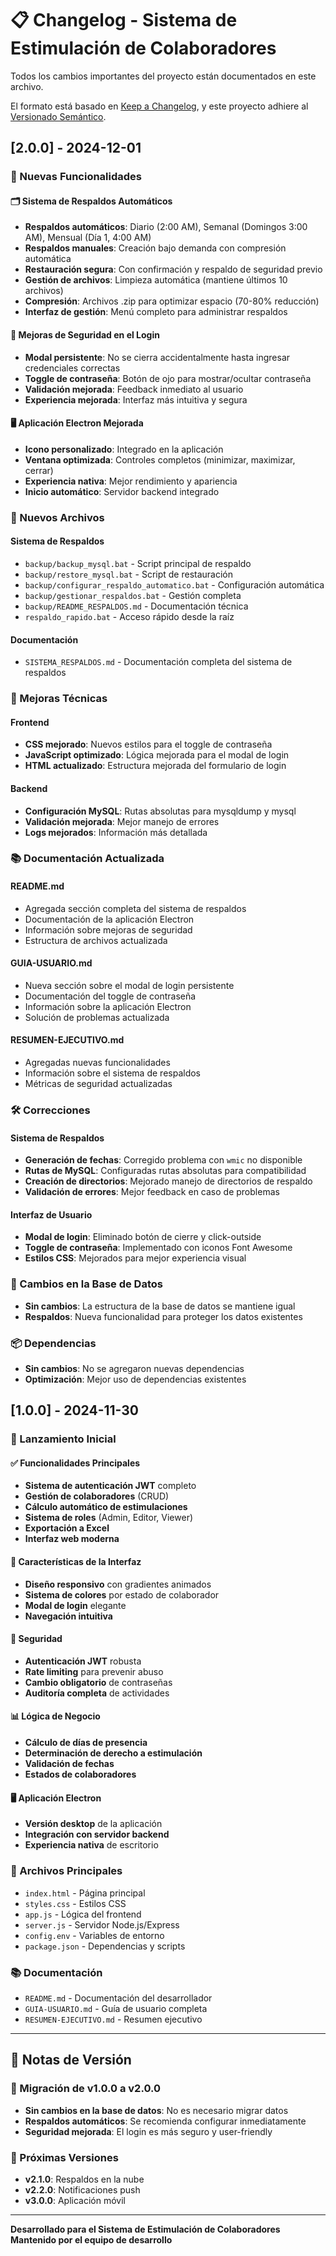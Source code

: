 # 📋 Changelog - Sistema de Estimulación de Colaboradores

Todos los cambios importantes del proyecto están documentados en este archivo.

El formato está basado en [Keep a Changelog](https://keepachangelog.com/es-ES/1.0.0/),
y este proyecto adhiere al [Versionado Semántico](https://semver.org/spec/v2.0.0.html).

## [2.0.0] - 2024-12-01

### 🚀 Nuevas Funcionalidades

#### 🗂️ Sistema de Respaldos Automáticos
- **Respaldos automáticos**: Diario (2:00 AM), Semanal (Domingos 3:00 AM), Mensual (Día 1, 4:00 AM)
- **Respaldos manuales**: Creación bajo demanda con compresión automática
- **Restauración segura**: Con confirmación y respaldo de seguridad previo
- **Gestión de archivos**: Limpieza automática (mantiene últimos 10 archivos)
- **Compresión**: Archivos .zip para optimizar espacio (70-80% reducción)
- **Interfaz de gestión**: Menú completo para administrar respaldos

#### 🔐 Mejoras de Seguridad en el Login
- **Modal persistente**: No se cierra accidentalmente hasta ingresar credenciales correctas
- **Toggle de contraseña**: Botón de ojo para mostrar/ocultar contraseña
- **Validación mejorada**: Feedback inmediato al usuario
- **Experiencia mejorada**: Interfaz más intuitiva y segura

#### 🖥️ Aplicación Electron Mejorada
- **Icono personalizado**: Integrado en la aplicación
- **Ventana optimizada**: Controles completos (minimizar, maximizar, cerrar)
- **Experiencia nativa**: Mejor rendimiento y apariencia
- **Inicio automático**: Servidor backend integrado

### 📁 Nuevos Archivos

#### Sistema de Respaldos
- `backup/backup_mysql.bat` - Script principal de respaldo
- `backup/restore_mysql.bat` - Script de restauración
- `backup/configurar_respaldo_automatico.bat` - Configuración automática
- `backup/gestionar_respaldos.bat` - Gestión completa
- `backup/README_RESPALDOS.md` - Documentación técnica
- `respaldo_rapido.bat` - Acceso rápido desde la raíz

#### Documentación
- `SISTEMA_RESPALDOS.md` - Documentación completa del sistema de respaldos

### 🔧 Mejoras Técnicas

#### Frontend
- **CSS mejorado**: Nuevos estilos para el toggle de contraseña
- **JavaScript optimizado**: Lógica mejorada para el modal de login
- **HTML actualizado**: Estructura mejorada del formulario de login

#### Backend
- **Configuración MySQL**: Rutas absolutas para mysqldump y mysql
- **Validación mejorada**: Mejor manejo de errores
- **Logs mejorados**: Información más detallada

### 📚 Documentación Actualizada

#### README.md
- Agregada sección completa del sistema de respaldos
- Documentación de la aplicación Electron
- Información sobre mejoras de seguridad
- Estructura de archivos actualizada

#### GUIA-USUARIO.md
- Nueva sección sobre el modal de login persistente
- Documentación del toggle de contraseña
- Información sobre la aplicación Electron
- Solución de problemas actualizada

#### RESUMEN-EJECUTIVO.md
- Agregadas nuevas funcionalidades
- Información sobre el sistema de respaldos
- Métricas de seguridad actualizadas

### 🛠️ Correcciones

#### Sistema de Respaldos
- **Generación de fechas**: Corregido problema con `wmic` no disponible
- **Rutas de MySQL**: Configuradas rutas absolutas para compatibilidad
- **Creación de directorios**: Mejorado manejo de directorios de respaldo
- **Validación de errores**: Mejor feedback en caso de problemas

#### Interfaz de Usuario
- **Modal de login**: Eliminado botón de cierre y click-outside
- **Toggle de contraseña**: Implementado con iconos Font Awesome
- **Estilos CSS**: Mejorados para mejor experiencia visual

### 🔄 Cambios en la Base de Datos
- **Sin cambios**: La estructura de la base de datos se mantiene igual
- **Respaldos**: Nueva funcionalidad para proteger los datos existentes

### 📦 Dependencias
- **Sin cambios**: No se agregaron nuevas dependencias
- **Optimización**: Mejor uso de dependencias existentes

## [1.0.0] - 2024-11-30

### 🚀 Lanzamiento Inicial

#### ✅ Funcionalidades Principales
- **Sistema de autenticación JWT** completo
- **Gestión de colaboradores** (CRUD)
- **Cálculo automático de estimulaciones**
- **Sistema de roles** (Admin, Editor, Viewer)
- **Exportación a Excel**
- **Interfaz web moderna**

#### 🎨 Características de la Interfaz
- **Diseño responsivo** con gradientes animados
- **Sistema de colores** por estado de colaborador
- **Modal de login** elegante
- **Navegación intuitiva**

#### 🔐 Seguridad
- **Autenticación JWT** robusta
- **Rate limiting** para prevenir abuso
- **Cambio obligatorio** de contraseñas
- **Auditoría completa** de actividades

#### 📊 Lógica de Negocio
- **Cálculo de días de presencia**
- **Determinación de derecho a estimulación**
- **Validación de fechas**
- **Estados de colaboradores**

#### 🖥️ Aplicación Electron
- **Versión desktop** de la aplicación
- **Integración con servidor backend**
- **Experiencia nativa** de escritorio

### 📁 Archivos Principales
- `index.html` - Página principal
- `styles.css` - Estilos CSS
- `app.js` - Lógica del frontend
- `server.js` - Servidor Node.js/Express
- `config.env` - Variables de entorno
- `package.json` - Dependencias y scripts

### 📚 Documentación
- `README.md` - Documentación del desarrollador
- `GUIA-USUARIO.md` - Guía de usuario completa
- `RESUMEN-EJECUTIVO.md` - Resumen ejecutivo

---

## 📝 Notas de Versión

### 🔄 Migración de v1.0.0 a v2.0.0
- **Sin cambios en la base de datos**: No es necesario migrar datos
- **Respaldos automáticos**: Se recomienda configurar inmediatamente
- **Seguridad mejorada**: El login es más seguro y user-friendly

### 🚀 Próximas Versiones
- **v2.1.0**: Respaldos en la nube
- **v2.2.0**: Notificaciones push
- **v3.0.0**: Aplicación móvil

---

**Desarrollado para el Sistema de Estimulación de Colaboradores**
**Mantenido por el equipo de desarrollo** 
